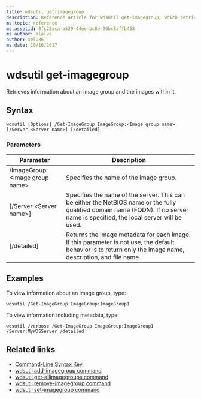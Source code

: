 ```yaml
---
title: wdsutil get-imagegroup
description: Reference article for wdsutil get-imagegroup, which retrieves information about an image group and the images in it.
ms.topic: reference
ms.assetid: 0fc25aca-a529-44ee-bc8e-96bc8affb458
ms.author: alalve
author: xelu86
ms.date: 10/16/2017
---
```


# wdsutil get-imagegroup



Retrieves information about an image group and the images within it.

## Syntax

```
wdsutil [Options] /Get-ImageGroup ImageGroup:<Image group name> [/Server:<Server name>] [/detailed]
```

### Parameters

|Parameter|Description|
|-------|--------|
|/ImageGroup:\<Image group name\>|Specifies the name of the image group.|
|[/Server:\<Server name\>]|Specifies the name of the server. This can be either the NetBIOS name or the fully qualified domain name (FQDN). If no server name is specified, the local server will be used.|
|[/detailed]|Returns the image metadata for each image. If this parameter is not use, the default behavior is to return only the image name, description, and file name.|

## Examples

To view information about an image group, type:

```
wdsutil /Get-ImageGroup ImageGroup:ImageGroup1
```

To view information including metadata, type:

```
wdsutil /verbose /Get-ImageGroup ImageGroup:ImageGroup1 /Server:MyWDSServer /detailed
```

## Related links

- [Command-Line Syntax Key](command-line-syntax-key.md)
- [wdsutil add-imagegroup command](wdsutil-add-imagegroup.md)
- [wdsutil get-allimagegroups command](wdsutil-get-allimagegroups.md)
- [wdsutil remove-imagegroup command](wdsutil-remove-imagegroup.md)
- [wdsutil set-imagegroup command](wdsutil-set-imagegroup.md)
